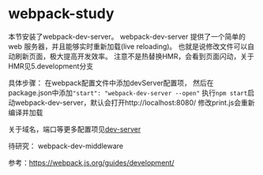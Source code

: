 
# webpack-study

本节安装了webpack-dev-server。
webpack-dev-server 提供了一个简单的 web 服务器，并且能够实时重新加载(live reloading)。
也就是说修改文件可以自动刷新页面，极大提高开发效率。
注意不是热替换HMR，会看到页面闪动，关于HMR见5.development分支


具体步骤：
在webpack配置文件中添加devServer配置项，
然后在package.json中添加`"start": "webpack-dev-server --open"`
执行`npm start`启动webpack-dev-server，默认会打开http://localhost:8080/
修改print.js会重新编译并加载

关于域名，端口等更多配置项见[dev-server](https://doc.webpack-china.org/configuration/dev-server)

待研究：
webpack-dev-middleware

参考：https://webpack.js.org/guides/development/
